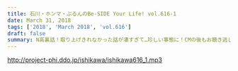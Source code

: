 ```yaml
---
title: 石川・ホンマ・ぶるんのBe-SIDE Your Life! vol.616-1
date: March 31, 2018
tags: ['2018', 'March 2018', 'vol.616']
draft: false
summary: N高裏話！取り上げきれなかった話が凄すぎて…珍しい事態に！CMの後もお聴き逃し無く！MIURA
---
```


http://project-phi.ddo.jp/ishikawa/ishikawa616_1.mp3